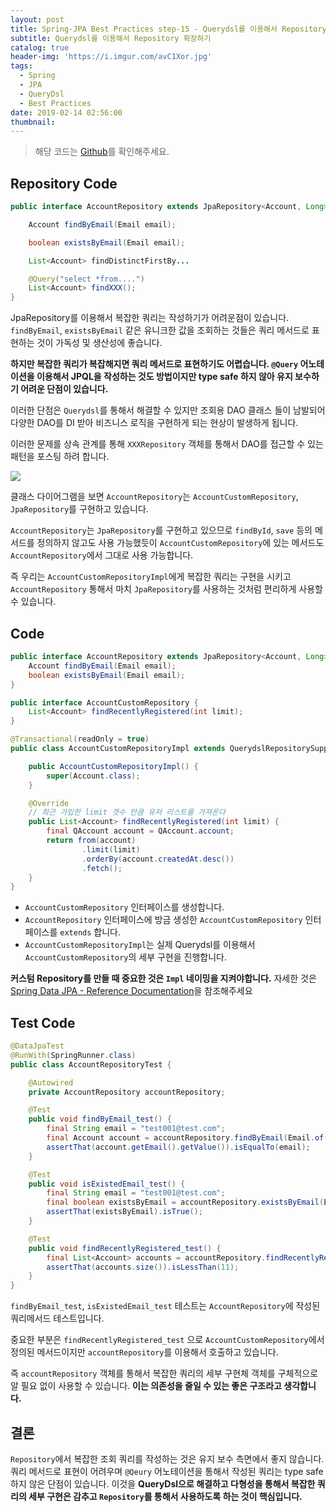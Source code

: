 ```yaml
---
layout: post
title: Spring-JPA Best Practices step-15 - Querydsl를 이용해서 Repository 확장하기 (1)
subtitle: Querydsl를 이용해서 Repository 확장하기
catalog: true
header-img: 'https://i.imgur.com/avC1Xor.jpg'
tags:
  - Spring
  - JPA
  - QueryDsl
  - Best Practices
date: 2019-02-14 02:56:00
thumbnail:
---
```




> 해당 코드는 [Github](https://github.com/cheese10yun/spring-jpa-best-practices)를 확인해주세요.


## Repository Code
```java
public interface AccountRepository extends JpaRepository<Account, Long>, AccountCustomRepository {

    Account findByEmail(Email email);

    boolean existsByEmail(Email email);

    List<Account> findDistinctFirstBy...

    @Query("select *from....")
    List<Account> findXXX();
}
```

JpaRepository를 이용해서 복잡한 쿼리는 작성하기가 어려운점이 있습니다. `findByEmail`, `existsByEmail` 같은 유니크한 값을 조회하는 것들은 쿼리 메서드로 표현하는 것이 가독성 및 생산성에 좋습니다.

**하지만 복잡한 쿼리가 복잡해지면 쿼리 메서드로 표현하기도 어렵습니다. `@Query` 어노테이션을 이용해서 JPQL을 작성하는 것도 방법이지만 type safe 하지 않아 유지 보수하기 어려운 단점이 있습니다.**

이러한 단점은 `Querydsl`를 통해서 해결할 수 있지만 조회용 DAO 클래스 들이 남발되어 다양한 DAO를 DI 받아 비즈니스 로직을 구현하게 되는 현상이 발생하게 됩니다.

이러한 문제를 상속 관계를 통해 `XXXRepository` 객체를 통해서 DAO를 접근할 수 있는 패턴을 포스팅 하려 합니다.

![](https://github.com/cheese10yun/spring-jpa-best-practices/raw/master/images/AccountRepository.png)

클래스 다이어그램을 보면 `AccountRepository`는 `AccountCustomRepository`, `JpaRepository`를 구현하고 있습니다.

`AccountRepository`는 `JpaRepository`를 구현하고 있으므로 `findById`, `save` 등의 메서드를 정의하지 않고도 사용 가능했듯이 `AccountCustomRepository`에 있는 메서드도 `AccountRepository`에서 그대로 사용 가능합니다.

즉 우리는 `AccountCustomRepositoryImpl`에게 복잡한 쿼리는 구현을 시키고 `AccountRepository` 통해서 마치 `JpaRepository`를 사용하는 것처럼 편리하게 사용할 수 있습니다.


## Code

```java
public interface AccountRepository extends JpaRepository<Account, Long>, AccountCustomRepository {
    Account findByEmail(Email email);
    boolean existsByEmail(Email email);
}

public interface AccountCustomRepository {
    List<Account> findRecentlyRegistered(int limit);
}

@Transactional(readOnly = true)
public class AccountCustomRepositoryImpl extends QuerydslRepositorySupport implements AccountCustomRepository {

    public AccountCustomRepositoryImpl() {
        super(Account.class);
    }

    @Override
    // 최근 가입한 limit 갯수 만큼 유저 리스트를 가져온다
    public List<Account> findRecentlyRegistered(int limit) {
        final QAccount account = QAccount.account;
        return from(account)
                .limit(limit)
                .orderBy(account.createdAt.desc())
                .fetch();
    }
}
```
* `AccountCustomRepository` 인터페이스를 생성합니다.
* `AccountRepository` 인터페이스에 방금 생성한 `AccountCustomRepository` 인터페이스를 `extends` 합니다.
* `AccountCustomRepositoryImpl`는 실제 Querydsl를 이용해서 `AccountCustomRepository`의 세부 구현을 진행합니다. 

**커스텀 Repository를 만들 때 중요한 것은 `Impl` 네이밍을 지켜야합니다.** 자세한 것은
[Spring Data JPA - Reference Documentation](https://docs.spring.io/spring-data/jpa/docs/2.1.3.RELEASE/reference/html/#repositories.custom-implementations)을 참조해주세요

## Test Code

```java
@DataJpaTest
@RunWith(SpringRunner.class)
public class AccountRepositoryTest {

    @Autowired
    private AccountRepository accountRepository;

    @Test
    public void findByEmail_test() {
        final String email = "test001@test.com";
        final Account account = accountRepository.findByEmail(Email.of(email));
        assertThat(account.getEmail().getValue()).isEqualTo(email);
    }

    @Test
    public void isExistedEmail_test() {
        final String email = "test001@test.com";
        final boolean existsByEmail = accountRepository.existsByEmail(Email.of(email));
        assertThat(existsByEmail).isTrue();
    }

    @Test
    public void findRecentlyRegistered_test() {
        final List<Account> accounts = accountRepository.findRecentlyRegistered(10);
        assertThat(accounts.size()).isLessThan(11);
    }
}
```
`findByEmail_test`, `isExistedEmail_test` 테스트는 `AccountRepository`에 작성된 쿼리메서드 테스트입니다. 

중요한 부분은 `findRecentlyRegistered_test` 으로 `AccountCustomRepository`에서 정의된 메서드이지만 `accountRepository`를 이용해서 호출하고 있습니다. 

즉 `accountRepository` 객체를 통해서 
 복잡한 쿼리의 세부 구현체 객체를 구체적으로 알 필요 없이 사용할 수 있습니다. **이는 의존성을 줄일 수 있는 좋은 구조라고 생각합니다.**

## 결론
`Repository`에서 복잡한 조회 쿼리를 작성하는 것은 유지 보수 측면에서 좋지 않습니다. 쿼리 메서드로 표현이 어려우며 `@Qeury` 어노테이션을 통해서 작성된 쿼리는 type safe하지 않은 단점이 있습니다. 이것을 **QueryDsl으로 해결하고 다형성을 통해서 복잡한 쿼리의 세부 구현은 감추고 `Repository`를 통해서 사용하도록 하는 것이 핵심입니다.**